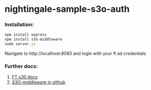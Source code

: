 # nightingale-sample-s3o-auth

### Installation:
```js
npm install express
npm install s3o-middleware
node server.js
```
Navigate to http://localhost:8083 and login with your ft ad credentials

### Further docs:

1. [FT s30 docs](http://s3o.ft.com/docs)
2. [S3O-middleware in github](https://github.com/Financial-Times/S3O-middleware)

